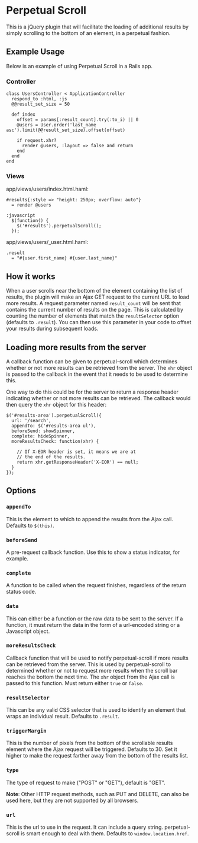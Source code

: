 # Perpetual Scroll

This is a jQuery plugin that will facilitate the loading of additional
results by simply scrolling to the bottom of an element, in a perpetual
fashion.

## Example Usage

Below is an example of using Perpetual Scroll in a Rails app.

### Controller

    class UsersController < ApplicationController
      respond_to :html, :js
      @@result_set_size = 50

      def index
        offset = params[:result_count].try(:to_i) || 0
        @users = User.order('last_name asc').limit(@@result_set_size).offset(offset)

        if request.xhr?
          render @users, :layout => false and return
        end
      end
    end

### Views

app/views/users/index.html.haml:

    #results{:style => "height: 250px; overflow: auto"}
      = render @users

    :javascript
      $(function() {
        $('#results').perpetualScroll();
      });

app/views/users/_user.html.haml:

    .result
      = "#{user.first_name} #{user.last_name}"

## How it works

When a user scrolls near the bottom of the element containing the list of
results, the plugin will make an Ajax GET request to the current URL to
load more results.  A request parameter named `result_count` will be sent that
contains the current number of results on the page.  This is calculated
by counting the number of elements that match the `resultSelector`
option (defaults to `.result`).  You can then use this parameter in your
code to offset your results during subsequent loads.

## Loading more results from the server

A callback function can be given to perpetual-scroll which determines
whether or not more results can be retrieved from the server.  The
`xhr` object is passed to the callback in the event that it needs to be
used to determine this.

One way to do this could be for the server to return a response header
indicating whether or not more results can be retrieved.  The callback
would then query the `xhr` object for this header:

    $('#results-area').perpetualScroll({
      url: '/search',
      appendTo: $('#results-area ul'),
      beforeSend: showSpinner,
      complete: hideSpinner,
      moreResultsCheck: function(xhr) {

        // If X-EOR header is set, it means we are at
        // the end of the results.
        return xhr.getResponseHeader('X-EOR') == null;
      }
    });

## Options

### `appendTo`

This is the element to which to append the results from the Ajax call.
Defaults to `$(this)`.

### `beforeSend`

A pre-request callback function.  Use this to show a status indicator,
for example.

### `complete`

A function to be called when the request finishes, regardless of the
return status code.

### `data`

This can either be a function or the raw data to be sent to the server.  If
a function, it must return the data in the form of a url-encoded string
or a Javascript object.

### `moreResultsCheck`

Callback function that will be used to notify perpetual-scroll if more
results can be retrieved from the server.  This is used by perpetual-scroll
to determined whether or not to request more results when the scroll bar
reaches the bottom the next time.  The `xhr` object from the Ajax call
is passed to this function.  Must return either `true` or `false`.

### `resultSelector`

This can be any valid CSS selector that is used to identify an element that wraps
an individual result.  Defaults to `.result`.

### `triggerMargin`

This is the number of pixels from the bottom of the scrollable results
element where the Ajax request will be triggered.  Defaults to 30.  Set
it higher to make the request farther away from the bottom of the
results list.

### `type`

The type of request to make ("POST" or "GET"), default is "GET".

**Note**: Other HTTP request methods, such as PUT and DELETE, can
also be used here, but they are not supported by all browsers.

### `url`

This is the url to use in the request.  It can include a query string.
perpetual-scroll is smart enough to deal with them.  Defaults to
`window.location.href`.
